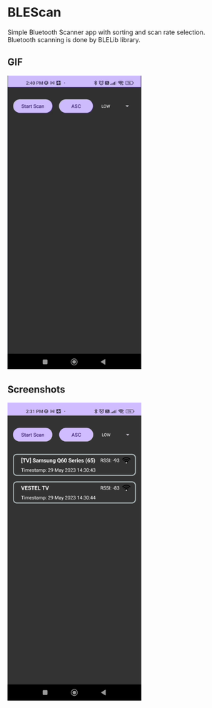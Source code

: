 # BLEScan
Simple Bluetooth Scanner app with sorting and scan rate selection. \
Bluetooth scanning is done by BLELib library.

## GIF

<img src="ss/gif.gif" width="300">

## Screenshots

<img src="ss/homess.png" width="300">
